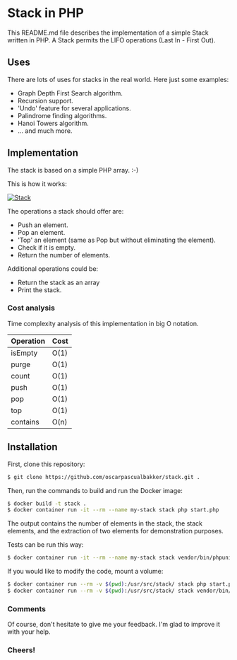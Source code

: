 # Stack in PHP
This README.md file describes the implementation of a simple Stack written in PHP.  A Stack permits the LIFO operations (Last In - First Out).

## Uses
There are lots of uses for stacks in the real world.  Here just some examples:

* Graph Depth First Search algorithm.
* Recursion support.
* 'Undo' feature for several applications.
* Palindrome finding algorithms.
* Hanoi Towers algorithm.
* ... and much more.

## Implementation
The stack is based on a simple PHP array.  :-)

This is how it works:

[![Stack](https://upload.wikimedia.org/wikipedia/commons/thumb/b/b4/Lifo_stack.png/350px-Lifo_stack.png)](https://upload.wikimedia.org/wikipedia/commons/thumb/b/b4/Lifo_stack.png/350px-Lifo_stack.png)

The operations a stack should offer are:

* Push an element.
* Pop an element.
* 'Top' an element (same as Pop but without eliminating the element).
* Check if it is empty.
* Return the number of elements.

Additional operations could be:

* Return the stack as an array
* Print the stack.


### Cost analysis
Time complexity analysis of this implementation in big O notation.

| Operation | Cost |
|---|---|
| isEmpty | O(1) |
| purge | O(1) |
| count | O(1) |
| push | O(1) |
| pop | O(1) |
| top | O(1) |
| contains | O(n) |

## Installation
First, clone this repository:

```sh
$ git clone https://github.com/oscarpascualbakker/stack.git .
```

Then, run the commands to build and run the Docker image:

```sh
$ docker build -t stack .
$ docker container run -it --rm --name my-stack stack php start.php
```

The output contains the number of elements in the stack, the stack elements, and the extraction of two elements for demonstration purposes.

Tests can be run this way:

```sh
$ docker container run -it --rm --name my-stack stack vendor/bin/phpunit ./tests
```

If you would like to modify the code, mount a volume:

```sh
$ docker container run --rm -v $(pwd):/usr/src/stack/ stack php start.php
$ docker container run --rm -v $(pwd):/usr/src/stack/ stack vendor/bin/phpunit ./tests
```


### Comments
Of course, don't hesitate to give me your feedback.  I'm glad to improve it with your help.

### **Cheers!**